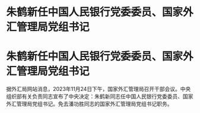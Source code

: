 # 朱鹤新任中国人民银行党委委员、国家外汇管理局党组书记

# 朱鹤新任中国人民银行党委委员、国家外汇管理局党组书记

据外汇局网站消息，2023年11月24日下午，国家外汇管理局召开干部会议。中央组织部有关负责同志宣布了中央决定：朱鹤新同志任中国人民银行党委委员、国家外汇管理局党组书记。免去潘功胜同志的国家外汇管理局党组书记职务。

